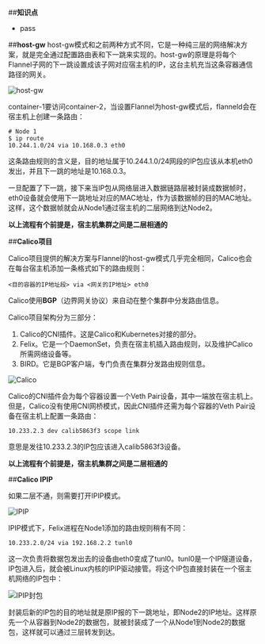 ##**知识点**
- pass

##**host-gw**
host-gw模式和之前两种方式不同，它是一种纯三层的网络解决方案，就是完全通过配置路由表和下一跳来实现的。host-gw的原理是将每个Flannel子网的下一跳设置成该子网对应宿主机的IP，这台主机充当这条容器通信路径的网关。

![host-gw](C:/Users/root/Desktop/kubernetes/images/host-gw.png)

container-1要访问container-2，当设置Flannel为host-gw模式后，flanneld会在宿主机上创建一条路由：

```
# Node 1
$ ip route
10.244.1.0/24 via 10.168.0.3 eth0
```

这条路由规则的含义是，目的地址属于10.244.1.0/24网段的IP包应该从本机eth0发出，并且下一跳的地址是10.168.0.3。

一旦配置了下一跳，接下来当IP包从网络层进入数据链路层被封装成数据帧时，eth0设备就会使用下一跳地址对应的MAC地址，作为该数据帧的目的MAC地址。这样，这个数据帧就会从Node1通过宿主机的二层网络到达Node2。

**以上流程有个前提是，宿主机集群之间是二层相通的**

##**Calico项目**

Calico项目提供的解决方案与Flannel的host-gw模式几乎完全相同，Calico也会在每台宿主机添加一条格式如下的路由规则：
```
<目的容器的IP地址段> via <网关的IP地址> eth0
```

Calico使用**BGP**（边界网关协议）来自动在整个集群中分发路由信息。

Calico项目架构分为三部分：
1. Calico的CNI插件。这是Calico和Kubernetes对接的部分。
2. Felix。它是一个DaemonSet，负责在宿主机插入路由规则，以及维护Calico所需网络设备等。
3. BIRD。它是BGP客户端，专门负责在集群分发路由规则信息。

![Calico](C:/Users/root/Desktop/kubernetes/images/Calico.png)

Calico的CNI插件会为每个容器设置一个Veth Pair设备，其中一端放在宿主机上。但是，Calico没有使用CNI网桥模式，因此CNI插件还需为每个容器的Veth Pair设备在宿主机上配置一条路由：

```
10.233.2.3 dev calib5863f3 scope link
```

意思是发往10.233.2.3的IP包应该进入calib5863f3设备。

**以上流程有个前提是，宿主机集群之间是二层相通的**

##**Calico IPIP**

如果二层不通，则需要打开IPIP模式。

![IPIP](C:/Users/root/Desktop/kubernetes/images/IPIP.png)

IPIP模式下，Felix进程在Node1添加的路由规则稍有不同：

```
10.233.2.0/24 via 192.168.2.2 tunl0
```

这一次负责将数据包发出去的设备由eth0变成了tunl0。tunl0是一个IP隧道设备，IP包进入后，就会被Linux内核的IPIP驱动接管。将这个IP包直接封装在一个宿主机网络的IP包中：

![IPIP封包](C:/Users/root/Desktop/kubernetes/images/IPIP封包.png)

封装后新的IP包的目的地址就是原IP报的下一跳地址，即Node2的IP地址。这样原先一个从容器到Node2的数据包，就被封装成了一个从Node1到Node2的数据包，这样就可以通过三层转发到达。